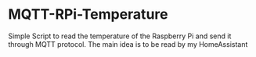 # MQTT-RPi-Temperature
Simple Script to read the temperature of the Raspberry Pi and send it through MQTT protocol. The main idea is to be read by my HomeAssistant
